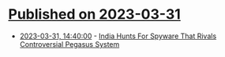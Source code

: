 # [Published on 2023-03-31](index.md)

* [2023-03-31, 14:40:00](https://yro.slashdot.org/story/23/03/31/0956227/india-hunts-for-spyware-that-rivals-controversial-pegasus-system?utm_source=rss1.0mainlinkanon&utm_medium=feed) - [India Hunts For Spyware That Rivals Controversial Pegasus System](https://yro.slashdot.org/story/23/03/31/0956227/india-hunts-for-spyware-that-rivals-controversial-pegasus-system?utm_source=rss1.0mainlinkanon&utm_medium=feed)
